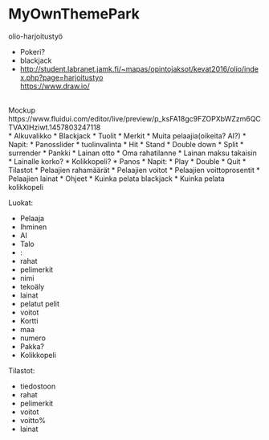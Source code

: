 # MyOwnThemePark
olio-harjoitustyö

* Pokeri?
* blackjack
* http://student.labranet.jamk.fi/~mapas/opintojaksot/kevat2016/olio/index.php?page=harjoitustyo<br>
https://www.draw.io/
<br>
Mockup<br>
https://www.fluidui.com/editor/live/preview/p_ksFA18gc9FZOPXbWZzm6QCTVAXIHziwt.1457803247118
<br>
* Alkuvalikko
* Blackjack
  * Tuolit
  * Merkit
  * Muita pelaajia(oikeita? AI?)
  * Napit:
   * Panosslider
   * tuolinvalinta
   * Hit
   * Stand
   * Double down
   * Split
   * surrender
* Pankki
  * Lainan otto
  * Oma rahatilanne
  * Lainan maksu takaisin
  * Lainalle korko?
* Kolikkopeli?
  * Panos
  * Napit:
   * Play
   * Double
   * Quit
* Tilastot
  * Pelaajien rahamäärät
  * Pelaajien voitot
  * Pelaajien voittoprosentit
  * Pelaajien lainat
 * Ohjeet
  * Kuinka pelata blackjack
  * Kuinka pelata kolikkopeli


Luokat:
* Pelaaja
 * Ihminen
 * AI
 * Talo
 * :
 * rahat
 * pelimerkit
 * nimi
 * tekoäly
 * lainat
 * pelatut pelit
 * voitot
* Kortti
 * maa
 * numero
* Pakka?
* Kolikkopeli


Tilastot:
* tiedostoon
* rahat
* pelimerkit
* voitot
* voitto%
* lainat
